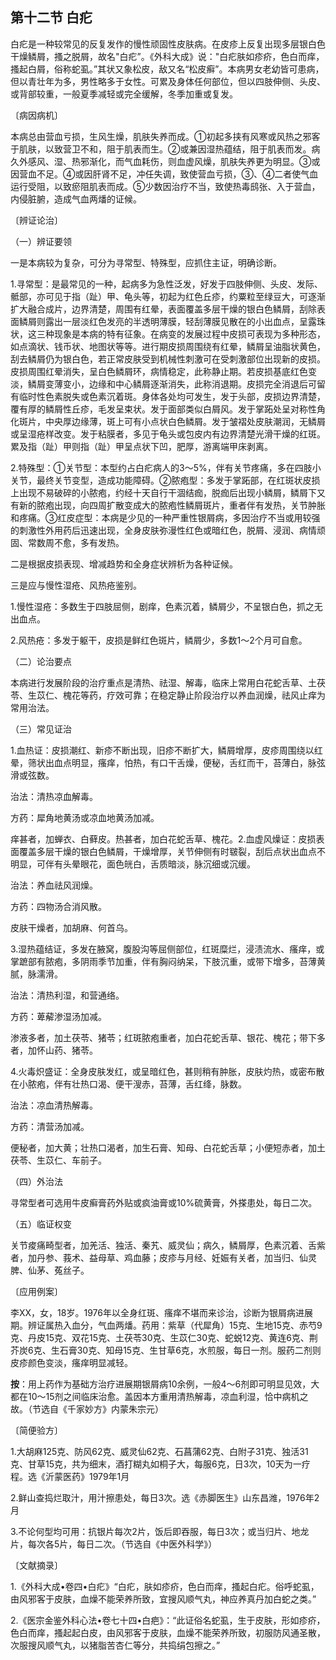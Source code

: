 ## 第十二节 白疕

白疕是一种较常见的反复发作的慢性顽固性皮肤病。在皮疹上反复出现多层银白色干燥鳞屑，搔之脱屑，故名"白疕”。《外科大成》说："白疕肤如疹疥，色白而痒，搔起白屑，俗称蛇虱。”其状又象松皮，敌又名“松皮癣”。本病男女老幼皆可患病，但以青壮年为多，男性略多于女性。可累及身体任何部位，但以四肢伸侧、头皮、或背部较重，一般夏季减轻或完全缓解，冬季加重或复发。

〔病因病机〕

本病总由营血亏损，生风生燥，肌肤失养而成。①初起多挟有风寒或风热之邪客于肌肤，以致营卫不和，阻于肌表而生。②或兼因湿热蕴结，阻于肌表而发。病久外感风、湿、热邪渐化，而气血耗伤，则血虚风燥，肌肤失养更为明显。③或因营血不足。④或因肝肾不足，冲任失调，致使营血亏损，③、④二者使气血运行受阻，以致瘀阻肌表而成。⑤少数因治疗不当，致使热毒鸱张、入于营血，内侵脏腑，造成气血两燔的证候。

〔辨证论治〕

（一）辨证要领

一是本病较为复杂，可分为寻常型、特殊型，应抓住主证，明确诊断。

1.寻常型：是最常见的一种，起病多为急性泛发，好发于四肢伸侧、头皮、发际、骶部，亦可见于指（趾）甲、龟头等，初起为红色丘疹，约粟粒至绿豆大，可逐渐扩大融合成片，边界清楚，周围有红晕，表面覆盖多层干燥的银白色鳞屑，刮除表面鳞屑则露出一层淡红色发亮的半透明薄膜，轻刮薄膜见散在的小出血点，呈露珠状，这三种现象是本病的特有征象。在病变的发展过程中皮损可表现为多种形态，如点滴状、钱币状、地图状等等。进行期皮损周围绕有红晕，鳞屑呈油脂状黄色，刮去鳞屑仍为银白色，若正常皮肤受到机械性刺激可在受刺激部位出现新的皮损。皮损周围红晕消失，呈白色鳞屑环，病情稳定，此称静止期。若皮损基底红色变淡，鳞屑变薄变小，边缘和中心鳞屑逐渐消失，此称消退期。皮损完全消退后可留有临时性色素脱失或色素沉着斑。身体各处均可发生，发于头部，皮损边界清楚，覆有厚的鳞屑性丘疹，毛发呈束状。发于面部类似白屑风。发于掌跖处呈对称性角化斑片，中央厚边缘薄，斑上可有小点状白色鳞屑。发于皱褶处皮肤潮润，无鳞屑或呈湿疮样改变。发于粘膜者，多见于龟头或包皮内有边界清楚光滑干燥的红斑。累及指（趾）甲则指（趾）甲呈点状下凹，肥厚，游离端甲床剥离。

2.特殊型：①关节型：本型约占白疕病人的3〜5%，伴有关节疼痛，多在四肢小关节，最终关节变型，造成功能障碍。②脓疱型：多发于掌跖部，在红斑状皮损上出现不易破碎的小脓疱，约经十天自行干涸结痂，脱痂后出现小鳞屑，鳞屑下又有新的脓疱出现，向四周扩散变成大的脓疱性鳞屑斑片，重者伴有发热，关节肿胀和疼痛。③红皮症型：本病是少见的一种严重性银屑病，多因治疗不当或用较强的刺激性外用药后迅速出现，全身皮肤弥漫性红色或暗红色，脱屑、浸润、病情顽固、常数周不愈，多有发热。

二是根据皮损表现、增减趋势和全身症状辨析为各种证候。

三是应与慢性湿疮、风热疮鉴别。

1.慢性湿疮：多数生于四肢屈侧，剧痒，色素沉着，鳞屑少，不呈银白色，抓之无出血点。

2.风热疮：多发于躯干，皮损是鲜红色斑片，鳞屑少，多数1〜2个月可自愈。

（二）论治要点

本病进行发展阶段的治疗重点是清热、祛湿、解毒，临床上常用白花蛇舌草、土茯苓、生苡仁、槐花等药，疗效可靠；在稳定静止阶段治疗以养血润燥，祛风止痒为常用治法。

（三）常见证治

1.血热证：皮损潮红、新疹不断出现，旧疹不断扩大，鳞屑增厚，皮疹周围绕以红晕，筛状出血点明显，瘙痒，怕热，有口干舌燥，便秘，舌红而干，苔薄白，脉弦滑或弦数。

治法：清热凉血解毒。

方药：犀角地黄汤或凉血地黄汤加减。

痒甚者，加蝉衣、白藓皮。热甚者，加白花蛇舌草、槐花。2.血虚风燥证：皮损表面覆盖多层干燥的银白色鳞屑，干燥增厚，关节伸侧有时皲裂，刮后点状出血点不明显，可伴有头晕眼花，面色㿠白，舌质暗淡，脉沉细或沉缓。

治法：养血祛风润燥。

方药：四物汤合消风散。

皮肤干燥者，加胡麻、何首乌。

3.湿热蕴结证，多发在腋窝，腹股沟等屈侧部位，红斑糜烂，浸渍流水、瘙痒，或掌蹠部有脓疱，多阴雨季节加重，伴有胸闷纳呆，下肢沉重，或带下增多，苔薄黄腻，脉濡滑。

治法：清热利湿，和营通络。

方药：萆薢渗湿汤加减。

渗液多者，加土茯苓、猪苓；红斑脓疱重者，加白花蛇舌草、银花、槐花；带下多者，加怀山药、猪苓。

4.火毒炽盛证：全身皮肤发红，或呈暗红色，甚则稍有肿胀，皮肤灼热，或密布散在小脓疱，伴有壮热口渴、便干溲赤，苔薄，舌红绛，脉数。

治法：凉血清热解毒。

方药：清营汤加减。

便秘者，加大黄；壮热口渴者，加生石膏、知母、白花蛇舌草；小便短赤者，加土茯苓、生苡仁、车前子。

（四）外治法

寻常型者可选用牛皮癣膏药外贴或疯油膏或10%硫黄膏，外搽患处，每日二次。

（五）临证权变

关节痠痛畸型者，加羌活、独活、秦艽、威灵仙；病久，鳞屑厚，色素沉着、舌紫者，加丹参、莪术、益母草、鸡血藤；皮疹与月经、妊娠有关者，加当归、仙灵脾、仙茅、菟丝子。

〔应用例案〕

李XX，女，18岁。1976年以全身红斑、瘙痒不堪而来诊治，诊断为银屑病进展期。辨证属热入血分，气血两燔。药用：紫草（代犀角）15克、生地15克、赤芍9克、丹皮15克、双花15克、土茯苓30克、生苡仁30克、蛇蜕12克、黄连6克、荆芥炭6克、生石膏30克、知母15克、生甘草6克，水煎服，每日一剂。服药二剂则皮疹颜色变淡，瘙痒明显减轻。

**按**：用上药作为基础方治疗进展期银屑病10余例，一般4〜6剂即可明显见效，大都在10〜15剂之间临床治愈。盖因本方重用清热解毒，凉血利湿，恰中病机之故。（节选自《千家妙方》内蒙朱宗元）

〔简便验方〕

1.大胡麻125克、防风62克、威灵仙62克、石菖蒲62克、白附子31克、独活31克、甘草15克，共为细末，酒打糊丸如桐子大，每服6克，日3次，10天为一疗程。选《沂蒙医药》1979年1月

2.鲜山查捣烂取汁，用汁擦患处，每日3次。选《赤脚医生》山东昌潍，1976年2月

3.不论何型均可用：抗银片每次2片，饭后即吞服，每日3次；或当归片、地龙片，每次各5片，每日二次。（节选自《中医外科学》）

〔文献摘录〕

1.《外科大成•卷四•白疕》“白疕，肤如疹疥，色白而痒，搔起白疕。俗呼蛇虱，由风邪客于皮肤，血燥不能荣养所致，宜搜风顺气丸，神应养真丹加白蛇之类。”

2.《医宗金鉴外科心法•卷七十四•白疤》：“此证俗名蛇虱，生于皮肤，形如疹疥，色白而痒，搔起起白皮，由风邪客于皮肤，血燥不能荣养所致，初服防风通圣散，次服搜风顺气丸，以猪脂苦杏仁等分，共捣绢包擦之。”
